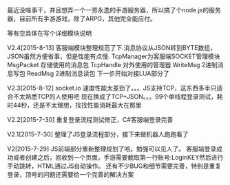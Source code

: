 最近没啥事干，并且想弄一个一劳永逸的手游服务器，所以搞了个node.js的服务器，目前所有手游游戏，除了ARPG，其他完全能应付。

等有空具体在写个详细模块说明

V2.4[2015-8-13]
客服端模块整理规范了下.消息协议从JSON转到BYTE数组，JSON虽然方便省事，但是性能有点慢.
TcpManager为客服端SOCKET管理模块
MsgPacket   存储使用的消息包
TcpHandle   对外使用的管理器
WriteMsg    2进制消息写包
ReadMsg     2进制消息读包
下一步开始对接LUA部分了

V2.3[2015-8-12] 
socket.io 速度性能太差劲了。。。JS支持TCP，这东西多半只适合不太熟悉TCP的人使用吧
现在换成了TCP+JSON。。。99个单线程登录测试，耗时44秒，还是不太理想，找找性能消耗最大在那里

V2.2[2015-7-30] 
重复登录流程测试修正，C#客服端登录完善

V2.1[2015-7-30]
整理了JS登录流程部分，接下来做机器人跑跑看了

V2[2015-7-29]
JS前端部分重新整理规划了哈。勉强可以见人了。
客服端登录成功或者创建之后，回收到一个页面，手游需要截取第一行帐号:LoginKEY然后进行手动跳转，HTML通过JS自动操作。
还有不少BUG和细节需要完善，特别是重复登录，顶号的问题还需要给一个完善的解决方案
